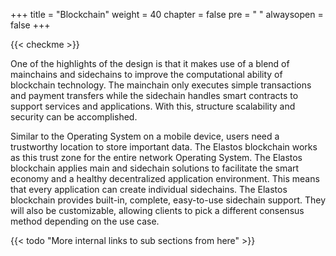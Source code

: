 +++
title = "Blockchain"
weight = 40
chapter = false
pre = "<i class='fa ela-folder'></i> "
alwaysopen = false
+++

{{< checkme >}}

One of the highlights of the design is that it makes use of a blend of mainchains and sidechains to improve the computational ability of blockchain technology. The mainchain only executes simple transactions and payment transfers while the sidechain handles smart contracts to support services and applications. With this, structure scalability and security can be accomplished.

Similar to the Operating System on a mobile device, users need a trustworthy location to store important data. The Elastos blockchain works as this trust zone for the entire network Operating System. The Elastos blockchain applies main and sidechain solutions to facilitate the smart economy and a healthy decentralized application environment. This means that every application can create individual sidechains. The Elastos blockchain provides built-in, complete, easy-to-use sidechain support. They will also be customizable, allowing clients to pick a different consensus method depending on the use case.

{{< todo "More internal links to sub sections from here" >}}